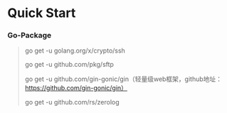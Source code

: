 # Quick Start
### Go-Package

> go get -u golang.org/x/crypto/ssh
>
> go get -u github.com/pkg/sftp
>
> go get -u github.com/gin-gonic/gin（轻量级web框架，github地址：https://github.com/gin-gonic/gin）
>
> go get -u github.com/rs/zerolog
